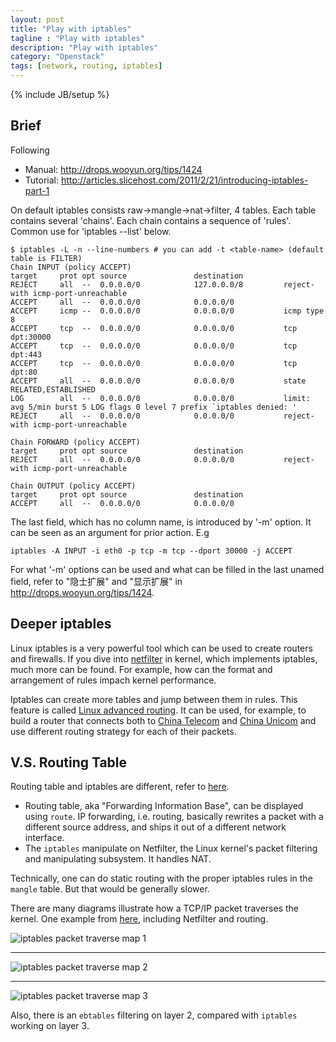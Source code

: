 ```yaml
---
layout: post
title: "Play with iptables"
tagline : "Play with iptables"
description: "Play with iptables"
category: "Openstack"
tags: [network, routing, iptables]
---
```

{% include JB/setup %}

## Brief

Following 

* Manual: <http://drops.wooyun.org/tips/1424>
* Tutorial: <http://articles.slicehost.com/2011/2/21/introducing-iptables-part-1>

On default iptables consists raw->mangle->nat->filter, 4 tables. Each table contains several 'chains'. Each chain contains a sequence of 'rules'. Common use for 'iptables --list' below.

```
$ iptables -L -n --line-numbers # you can add -t <table-name> (default table is FILTER)
Chain INPUT (policy ACCEPT)
target     prot opt source               destination         
REJECT     all  --  0.0.0.0/0            127.0.0.0/8         reject-with icmp-port-unreachable 
ACCEPT     all  --  0.0.0.0/0            0.0.0.0/0           
ACCEPT     icmp --  0.0.0.0/0            0.0.0.0/0           icmp type 8 
ACCEPT     tcp  --  0.0.0.0/0            0.0.0.0/0           tcp dpt:30000 
ACCEPT     tcp  --  0.0.0.0/0            0.0.0.0/0           tcp dpt:443 
ACCEPT     tcp  --  0.0.0.0/0            0.0.0.0/0           tcp dpt:80 
ACCEPT     all  --  0.0.0.0/0            0.0.0.0/0           state RELATED,ESTABLISHED 
LOG        all  --  0.0.0.0/0            0.0.0.0/0           limit: avg 5/min burst 5 LOG flags 0 level 7 prefix `iptables denied: ' 
REJECT     all  --  0.0.0.0/0            0.0.0.0/0           reject-with icmp-port-unreachable 

Chain FORWARD (policy ACCEPT)
target     prot opt source               destination         
REJECT     all  --  0.0.0.0/0            0.0.0.0/0           reject-with icmp-port-unreachable 

Chain OUTPUT (policy ACCEPT)
target     prot opt source               destination         
ACCEPT     all  --  0.0.0.0/0            0.0.0.0/0  
```

The last field, which has no column name, is introduced by '-m' option. It can be seen as an argument for prior action. E.g

```
iptables -A INPUT -i eth0 -p tcp -m tcp --dport 30000 -j ACCEPT
```

For what '-m' options can be used and what can be filled in the last unamed field, refer to "隐士扩展" and "显示扩展" in <http://drops.wooyun.org/tips/1424>.

## Deeper iptables

Linux iptables is a very powerful tool which can be used to create routers and firewalls. If you dive into [netfilter](http://www.netfilter.org/) in kernel, which implements iptables, much more can be found. For example, how can the format and arrangement of rules impach kernel performance.

Iptables can create more tables and jump between them in rules. This feature is called [Linux advanced routing](http://www.lartc.org/LARTC-zh_CN.GB2312.pdf). It can be used, for example, to build a router that connects both to [China Telecom](http://baike.baidu.com/view/91684.htm) and [China Unicom](http://baike.baidu.com/view/2131714.htm) and use different routing strategy for each of their packets.

## V.S. Routing Table

Routing table and iptables are different, refer to [here](http://superuser.com/questions/419659/iptables-vs-route).

* Routing table, aka "Forwarding Information Base", can be displayed using `route`.  IP forwarding, i.e. routing, basically rewrites a packet with a different source address, and ships it out of a different network interface.
* The `iptables` manipulate on Netfilter, the Linux kernel's packet filtering and manipulating subsystem. It handles NAT.

Technically, one can do static routing with the proper iptables rules in the `mangle` table. But that would be generally slower.

There are many diagrams illustrate how a TCP/IP packet traverses the kernel. One example from [here](http://www.adminsehow.com/2011/09/iptables-packet-traverse-map/), including Netfilter and routing.

![iptables packet traverse map 1](/images/iptables-packet-traverse-map-1.jpg "iptables packet traverse map 1")

---

![iptables packet traverse map 2](/images/iptables-packet-traverse-map-2.png "iptables packet traverse map 1")

---

![iptables packet traverse map 3](/images/iptables-packet-traverse-map-3.png "iptables packet traverse map 1")

Also, there is an `ebtables` filtering on layer 2, compared with `iptables` working on layer 3.


